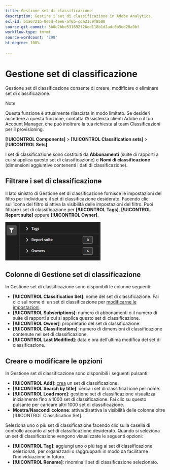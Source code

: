```yaml
---
title: Gestione set di classificazione
description: Gestire i set di classificazione in Adobe Analytics.
exl-id: b1a6721b-8e5d-4ee6-af6b-cda31c9f8b00
source-git-commit: 3b0e2bbe531692f26ed118b1d2adc0b5ed28a9bf
workflow-type: tm+mt
source-wordcount: '298'
ht-degree: 100%

---
```


# Gestione set di classificazione

Gestione set di classificazione consente di creare, modificare o eliminare set di classificazione.

>[!NOTE]
>
>Questa funzione è attualmente rilasciata in modo limitato. Se desideri accedere a questa funzione, contatta l’Assistenza clienti Adobe o il tuo Account Manager, che può inoltrare la tua richiesta al team Classificazioni per il provisioning.

**[!UICONTROL Components]** > **[!UICONTROL Classification sets]** > **[!UICONTROL Sets]**

I set di classificazione sono costituiti da **Abbonamenti** (suite di rapporti a cui si applica questo set di classificazione) e **Nomi di classificazione** (dimensioni aggiuntive contenenti i dati di classificazione).

## Filtrare i set di classificazione

Il lato sinistro di Gestione set di classificazione fornisce le impostazioni del filtro per individuare il set di classificazione desiderato. Facendo clic sull’icona del filtro si attiva la visibilità delle impostazioni del filtro. Puoi filtrare i set di classificazione per **[!UICONTROL Tags]**, **[!UICONTROL Report suite]** oppure **[!UICONTROL Owner]**.

![Filtri per set di classificazione](../assets/classification-set-filters.png)

## Colonne di Gestione set di classificazione

In Gestione set di classificazione sono disponibili le colonne seguenti:

* **[!UICONTROL Classification Set]**: nome del set di classificazione. Fai clic sul nome di un set di classificazione per [modificarne le impostazioni](settings.md).
* **[!UICONTROL Subscriptions]**: numero di abbonamenti o il numero di suite di rapporti a cui si applica questo set di classificazione.
* **[!UICONTROL Owner]**: proprietario del set di classificazione.
* **[!UICONTROL Classifications]**: numero di dimensioni di classificazione contenute nel set di classificazione.
* **[!UICONTROL Last Modified]**: data e ora dell’ultima modifica del set di classificazione.

## Creare o modificare le opzioni

In Gestione set di classificazione sono disponibili i seguenti pulsanti:

* **[!UICONTROL Add]**: [crea](create.md) un set di classificazione.
* **[!UICONTROL Search by title]**: cerca i set di classificazione per nome.
* **[!UICONTROL Load more]**: gestione set di classificazione visualizza inizialmente fino a 1000 set di classificazione. Fai clic su questo pulsante per caricare altri 1000 set di classificazione.
* **Mostra/Nascondi colonne**: attiva/disattiva la visibilità delle colonne oltre [!UICONTROL Classification Set].

Seleziona uno o più set di classificazione facendo clic sulla casella di controllo accanto al set di classificazione desiderato. Quando si seleziona un set di classificazione vengono visualizzate le seguenti opzioni:

* **[!UICONTROL Tag]**: aggiungi uno o più tag ai set di classificazione selezionati, per organizzarli o raggrupparli in modo da facilitarne l’individuazione in futuro.
* **[!UICONTROL Rename]**: rinomina il set di classificazione selezionato.
